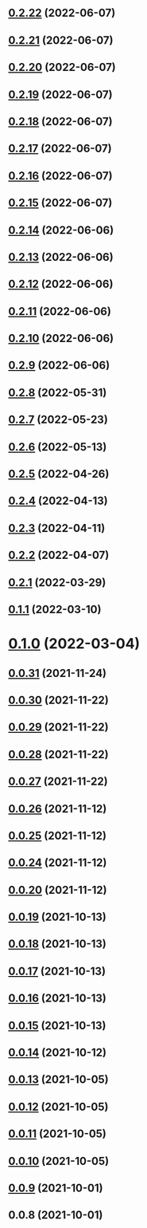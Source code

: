 ## [0.2.22](https://github.com/macramejs/admin/compare/v0.2.21...v0.2.22) (2022-06-07)



## [0.2.21](https://github.com/macramejs/admin/compare/v0.2.20...v0.2.21) (2022-06-07)



## [0.2.20](https://github.com/macramejs/admin/compare/v0.2.19...v0.2.20) (2022-06-07)



## [0.2.19](https://github.com/macramejs/admin/compare/v0.2.18...v0.2.19) (2022-06-07)



## [0.2.18](https://github.com/macramejs/admin/compare/v0.2.17...v0.2.18) (2022-06-07)



## [0.2.17](https://github.com/macramejs/admin/compare/v0.2.16...v0.2.17) (2022-06-07)



## [0.2.16](https://github.com/macramejs/admin/compare/v0.2.15...v0.2.16) (2022-06-07)



## [0.2.15](https://github.com/macramejs/admin/compare/v0.2.14...v0.2.15) (2022-06-07)



## [0.2.14](https://github.com/macramejs/admin/compare/v0.2.13...v0.2.14) (2022-06-06)



## [0.2.13](https://github.com/macramejs/admin/compare/v0.2.12...v0.2.13) (2022-06-06)



## [0.2.12](https://github.com/macramejs/admin/compare/v0.2.11...v0.2.12) (2022-06-06)



## [0.2.11](https://github.com/macramejs/admin/compare/v0.2.10...v0.2.11) (2022-06-06)



## [0.2.10](https://github.com/macramejs/admin/compare/v0.2.8...v0.2.10) (2022-06-06)



## [0.2.9](https://github.com/macramejs/admin/compare/v0.2.8...v0.2.9) (2022-06-06)



## [0.2.8](https://github.com/macramejs/admin/compare/v0.2.7...v0.2.8) (2022-05-31)



## [0.2.7](https://github.com/macramejs/admin/compare/v0.2.6...v0.2.7) (2022-05-23)



## [0.2.6](https://github.com/macramejs/admin/compare/v0.2.5...v0.2.6) (2022-05-13)



## [0.2.5](https://github.com/macramejs/admin/compare/v0.2.4...v0.2.5) (2022-04-26)



## [0.2.4](https://github.com/macramejs/admin/compare/v0.2.3...v0.2.4) (2022-04-13)



## [0.2.3](https://github.com/macramejs/admin/compare/v0.2.2...v0.2.3) (2022-04-11)



## [0.2.2](https://github.com/macramejs/admin/compare/v0.2.1...v0.2.2) (2022-04-07)



## [0.2.1](https://github.com/macramejs/admin/compare/v0.1.1...v0.2.1) (2022-03-29)



## [0.1.1](https://github.com/macramejs/admin/compare/v0.1.0...v0.1.1) (2022-03-10)



# [0.1.0](https://github.com/macramejs/admin/compare/v0.0.31...v0.1.0) (2022-03-04)



## [0.0.31](https://github.com/macramejs/admin/compare/v0.0.30...v0.0.31) (2021-11-24)



## [0.0.30](https://github.com/macramejs/admin/compare/v0.0.29...v0.0.30) (2021-11-22)



## [0.0.29](https://github.com/macramejs/admin/compare/v0.0.28...v0.0.29) (2021-11-22)



## [0.0.28](https://github.com/macramejs/admin/compare/v0.0.27...v0.0.28) (2021-11-22)



## [0.0.27](https://github.com/macramejs/admin/compare/v0.0.26...v0.0.27) (2021-11-22)



## [0.0.26](https://github.com/macramejs/admin/compare/v0.0.25...v0.0.26) (2021-11-12)



## [0.0.25](https://github.com/macramejs/admin/compare/v0.0.24...v0.0.25) (2021-11-12)



## [0.0.24](https://github.com/macramejs/admin/compare/v0.0.20...v0.0.24) (2021-11-12)



## [0.0.20](https://github.com/macramejs/admin/compare/v0.0.19...v0.0.20) (2021-11-12)



## [0.0.19](https://github.com/macramejs/admin/compare/v0.0.18...v0.0.19) (2021-10-13)



## [0.0.18](https://github.com/macramejs/admin/compare/v0.0.17...v0.0.18) (2021-10-13)



## [0.0.17](https://github.com/macramejs/admin/compare/v0.0.16...v0.0.17) (2021-10-13)



## [0.0.16](https://github.com/macramejs/admin/compare/v0.0.15...v0.0.16) (2021-10-13)



## [0.0.15](https://github.com/macramejs/admin/compare/v0.0.14...v0.0.15) (2021-10-13)



## [0.0.14](https://github.com/macramejs/admin/compare/v0.0.13...v0.0.14) (2021-10-12)



## [0.0.13](https://github.com/macramejs/admin/compare/v0.0.12...v0.0.13) (2021-10-05)



## [0.0.12](https://github.com/macramejs/admin/compare/v0.0.11...v0.0.12) (2021-10-05)



## [0.0.11](https://github.com/macramejs/admin/compare/v0.0.10...v0.0.11) (2021-10-05)



## [0.0.10](https://github.com/macramejs/admin/compare/v0.0.9...v0.0.10) (2021-10-05)



## [0.0.9](https://github.com/macramejs/admin/compare/v0.0.8...v0.0.9) (2021-10-01)



## 0.0.8 (2021-10-01)



